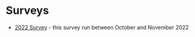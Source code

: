 # Surveys

* [2022 Survey](https://drive.google.com/file/d/1Ey41pv7f0VWUJbCKjze_Kx1haPGVKs_l/view?usp=drive_link) - this survey run between October and November 2022
